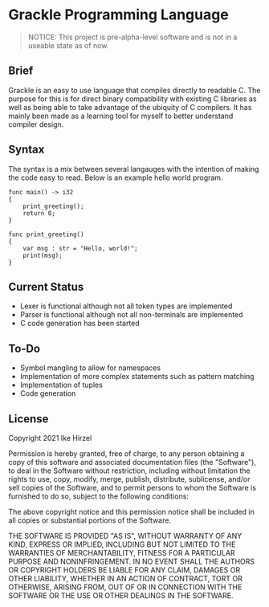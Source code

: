 # Grackle Programming Language
> NOTICE: This project is pre-alpha-level software and is not in a useable state as of now.
## Brief

Grackle is an easy to use language that compiles directly to readable C. The purpose for this is for direct binary compatibility with existing C libraries as well as being able to take advantage of the ubiquity of C compilers. It has mainly been made as a learning tool for myself to better understand compiler design.

## Syntax

The syntax is a mix between several langauges with the intention of making the code easy to read. Below is an example hello world program.
```
func main() -> i32
{
	print_greeting();
	return 0;
}

func print_greeting()
{
	var msg : str = "Hello, world!";
	print(msg);
}
```
## Current Status

* Lexer is functional although not all token types are implemented
* Parser is functional although not all non-terminals are implemented
* C code generation has been started

## To-Do

* Symbol mangling to allow for namespaces
* Implementation of more complex statements such as pattern matching
* Implementation of tuples
* Code generation

## License

Copyright 2021 Ike Hirzel

Permission is hereby granted, free of charge, to any person obtaining a copy of this software and associated documentation files (the "Software"), to deal in the Software without restriction, including without limitation the rights to use, copy, modify, merge, publish, distribute, sublicense, and/or sell copies of the Software, and to permit persons to whom the Software is furnished to do so, subject to the following conditions:

The above copyright notice and this permission notice shall be included in all copies or substantial portions of the Software.

THE SOFTWARE IS PROVIDED "AS IS", WITHOUT WARRANTY OF ANY KIND, EXPRESS OR IMPLIED, INCLUDING BUT NOT LIMITED TO THE WARRANTIES OF MERCHANTABILITY, FITNESS FOR A PARTICULAR PURPOSE AND NONINFRINGEMENT. IN NO EVENT SHALL THE AUTHORS OR COPYRIGHT HOLDERS BE LIABLE FOR ANY CLAIM, DAMAGES OR OTHER LIABILITY, WHETHER IN AN ACTION OF CONTRACT, TORT OR OTHERWISE, ARISING FROM, OUT OF OR IN CONNECTION WITH THE SOFTWARE OR THE USE OR OTHER DEALINGS IN THE SOFTWARE.
